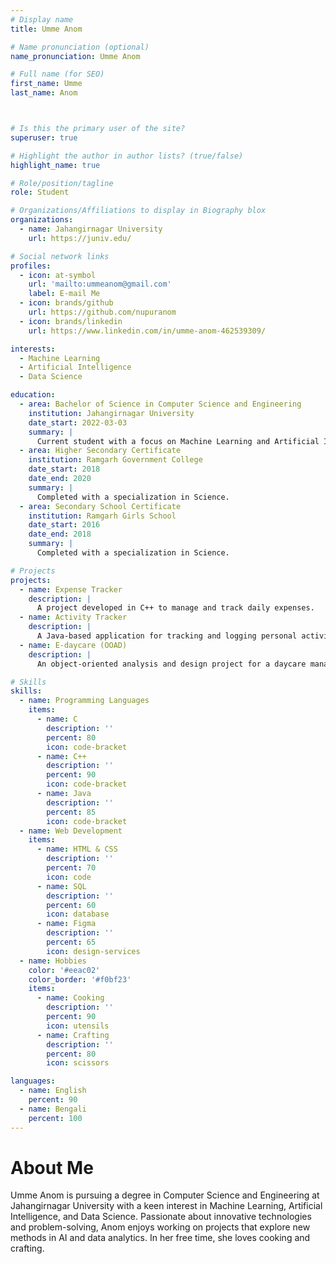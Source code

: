 ```yaml
---
# Display name
title: Umme Anom 

# Name pronunciation (optional)
name_pronunciation: Umme Anom

# Full name (for SEO)
first_name: Umme
last_name: Anom



# Is this the primary user of the site?
superuser: true

# Highlight the author in author lists? (true/false)
highlight_name: true

# Role/position/tagline
role: Student 

# Organizations/Affiliations to display in Biography blox
organizations:
  - name: Jahangirnagar University
    url: https://juniv.edu/

# Social network links
profiles:
  - icon: at-symbol
    url: 'mailto:ummeanom@gmail.com'
    label: E-mail Me
  - icon: brands/github
    url: https://github.com/nupuranom
  - icon: brands/linkedin
    url: https://www.linkedin.com/in/umme-anom-462539309/

interests:
  - Machine Learning
  - Artificial Intelligence
  - Data Science

education:
  - area: Bachelor of Science in Computer Science and Engineering
    institution: Jahangirnagar University
    date_start: 2022-03-03
    summary: |
      Current student with a focus on Machine Learning and Artificial Intelligence.
  - area: Higher Secondary Certificate
    institution: Ramgarh Government College
    date_start: 2018
    date_end: 2020
    summary: |
      Completed with a specialization in Science.
  - area: Secondary School Certificate
    institution: Ramgarh Girls School
    date_start: 2016
    date_end: 2018
    summary: |
      Completed with a specialization in Science.

# Projects
projects:
  - name: Expense Tracker
    description: |
      A project developed in C++ to manage and track daily expenses.
  - name: Activity Tracker
    description: |
      A Java-based application for tracking and logging personal activities.
  - name: E-daycare (OOAD)
    description: |
      An object-oriented analysis and design project for a daycare management system.

# Skills
skills:
  - name: Programming Languages
    items:
      - name: C
        description: ''
        percent: 80
        icon: code-bracket
      - name: C++
        description: ''
        percent: 90
        icon: code-bracket
      - name: Java
        description: ''
        percent: 85
        icon: code-bracket
  - name: Web Development
    items:
      - name: HTML & CSS
        description: ''
        percent: 70
        icon: code
      - name: SQL
        description: ''
        percent: 60
        icon: database
      - name: Figma
        description: ''
        percent: 65
        icon: design-services
  - name: Hobbies
    color: '#eeac02'
    color_border: '#f0bf23'
    items:
      - name: Cooking
        description: ''
        percent: 90
        icon: utensils
      - name: Crafting
        description: ''
        percent: 80
        icon: scissors

languages:
  - name: English
    percent: 90
  - name: Bengali
    percent: 100
---
```

# About Me

Umme Anom is pursuing a degree in Computer Science and Engineering at Jahangirnagar University with a keen interest in Machine Learning, Artificial Intelligence, and Data Science. Passionate about innovative technologies and problem-solving, Anom enjoys working on projects that explore new methods in AI and data analytics. In her free time, she loves cooking and crafting.
